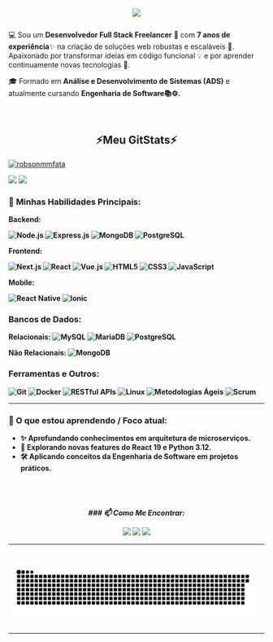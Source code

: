 <h1 align="center">
<img src="https://readme-typing-svg.herokuapp.com/?font=Righteous&size=35&center=true&vCenter=true&width=500&height=70&duration=4000&lines=olá!+👋;+me+chamo+robson+alex!👋;" />

</h1>
💻 Sou um <b>Desenvolvedor Full Stack Freelancer</b> 💼 com <b>7 anos de experiência</b>✨ na criação de soluções web robustas e escaláveis 🚀. Apaixonado por transformar ideias em código funcional 💡 e por aprender continuamente novas tecnologias 🌱.</h1>

🎓 Formado em <b>Análise e Desenvolvimento de Sistemas (ADS)</b> e atualmente cursando <b>Engenharia de Software📚⚙️.</b> </br>
</br></br>
<h2 align="center" >⚡<b>Meu GitStats⚡</b></h2>
<p align="left"> <a href="https://github.com/ryo-ma/github-profile-trophy"><img src="https://github-profile-trophy.vercel.app/?username=robsonmmfata" alt="robsonmmfata" /></a> </p>
</div>
</h2>  
</p>
<div>
  <img height="220em" src="https://github-readme-stats.vercel.app/api?username=robsonmmfata&show_icons=true&theme=dracula&include_all_commits=true"/>
  <img height="220em" src="https://github-readme-stats.vercel.app/api/top-langs/?username=robsonmmfata&layout=compact&langs_count=7&theme=dracula"/>
</div></p>

### 🚀 <b>Minhas Habilidades Principais:</b>

<b>Backend:
<p align="left">
  <img src="https://img.shields.io/badge/Node.js-339933?style=for-the-badge&logo=nodedotjs&logoColor=white" alt="Node.js"/>
<img src="https://img.shields.io/badge/Express.js-000000?style=for-the-badge&logo=express&logoColor=white" alt="Express.js"/>
<img src="https://img.shields.io/badge/MongoDB-47A248?style=for-the-badge&logo=mongodb&logoColor=white" alt="MongoDB"/>
<img src="https://img.shields.io/badge/PostgreSQL-316192?style=for-the-badge&logo=postgresql&logoColor=white" alt="PostgreSQL"/>
</p>

<b>Frontend:</b>
<p align="left">
  <img src="https://img.shields.io/badge/Next.js-000000?style=for-the-badge&logo=nextdotjs&logoColor=white" alt="Next.js"/>
  <img src="https://img.shields.io/badge/React-20232A?style=for-the-badge&logo=react&logoColor=61DAFB" alt="React"/>
  <img src="https://img.shields.io/badge/Vue.js-35495E?style=for-the-badge&logo=vuedotjs&logoColor=4FC08D" alt="Vue.js"/>
  <img src="https://img.shields.io/badge/HTML5-E34F26?style=for-the-badge&logo=html5&logoColor=white" alt="HTML5"/>
  <img src="https://img.shields.io/badge/CSS3-1572B6?style=for-the-badge&logo=css3&logoColor=white" alt="CSS3"/>
  <img src="https://img.shields.io/badge/JavaScript-F7DF1E?style=for-the-badge&logo=javascript&logoColor=black" alt="JavaScript"/>
</p>

<b>Mobile:</b>
<p align="left">
  <img src="https://img.shields.io/badge/React_Native-20232A?style=for-the-badge&logo=react&logoColor=61DAFB" alt="React Native"/>
  <img src="https://img.shields.io/badge/Ionic-3880FF?style=for-the-badge&logo=ionic&logoColor=white" alt="Ionic"/>
</p>

<h3><b>Bancos de Dados:</b></h3>
<p>
  <b>Relacionais:</b>
  <img src="https://img.shields.io/badge/MySQL-4479A1?style=for-the-badge&logo=mysql&logoColor=white" alt="MySQL"/>
  <img src="https://img.shields.io/badge/MariaDB-003545?style=for-the-badge&logo=mariadb&logoColor=white" alt="MariaDB"/>
  <img src="https://img.shields.io/badge/PostgreSQL-316192?style=for-the-badge&logo=postgresql&logoColor=white" alt="PostgreSQL"/>
</p>
<p>
  <b>Não Relacionais:</b>
  <img src="https://img.shields.io/badge/MongoDB-47A248?style=for-the-badge&logo=mongodb&logoColor=white" alt="MongoDB"/>
</p>

<h3><b>Ferramentas e Outros:</b></h3>
<p>
  <img src="https://img.shields.io/badge/Git-F05032?style=for-the-badge&logo=git&logoColor=white" alt="Git"/>
  <img src="https://img.shields.io/badge/Docker-2496ED?style=for-the-badge&logo=docker&logoColor=white" alt="Docker"/>
  <img src="https://img.shields.io/badge/RESTful_APIs-007ACC?style=for-the-badge&logo=apirest&logoColor=white" alt="RESTful APIs"/>
  <img src="https://img.shields.io/badge/Linux-FCC624?style=for-the-badge&logo=linux&logoColor=black" alt="Linux"/>
  <img src="https://img.shields.io/badge/Metodologias_Ágeis-007399?style=for-the-badge&logo=jira&logoColor=white" alt="Metodologias Ágeis"/>
  <img src="https://img.shields.io/badge/Scrum-007399?style=for-the-badge&logo=scrumalliance&logoColor=white" alt="Scrum"/>
</p>

---

### 🌱 O que estou aprendendo / Foco atual:

* ✨ Aprofundando conhecimentos em **arquitetura de microserviços**.
* 🚀 Explorando novas features do **React 19** e **Python 3.12**.
* 🛠️ Aplicando conceitos da **Engenharia de Software** em projetos práticos.


</br>  
 
 # 

<div align="center"> <b><i> ### 📫 Como Me Encontrar:</b>
</i>

</p>
 <a href="https://wa.me/5519971556747" target="_blank"><img src="https://img.shields.io/badge/WhatsApp-25D366?style=for-the-badge&logo=whatsapp&logoColor=white" target="_blank"></a>
  <a href = "mailto:robsonmmfata@gmail.com"><img src="https://img.shields.io/badge/-Gmail-%23333?style=for-the-badge&logo=gmail&logoColor=white" target="_blank"></a>
  <a href="https://www.linkedin.com/in/robson-gomes-3baa6423a?utm_source=share&utm_campaign=share_via&utm_content=profile&utm_medium=android_app" target="_blank"><img src="https://img.shields.io/badge/-LinkedIn-%230077B5?style=for-the-badge&logo=linkedin&logoColor=white" target="_blank"></a>
    <div align="right">
    <table>
        <tr>
            <td> <h1 align="left">
<picture>
  <source media="(prefers-color-scheme: dark)" srcset="https://raw.githubusercontent.com/robsonmmfata/robsonmmfata/output/github-contribution-grid-snake-dark.svg">
  <source media="(prefers-color-scheme: light)" srcset="https://raw.githubusercontent.com/robsonmmfata/robsonmmfata/output/github-contribution-grid-snake.svg">
  <img alt="github contribution grid snake animation" src="https://raw.githubusercontent.com/robsonmmfata/robsonmmfata/output/github-contribution-grid-snake.svg">
</picture>
</h1></td>
            <td></td>
        </tr>
    </table>
 </div>





